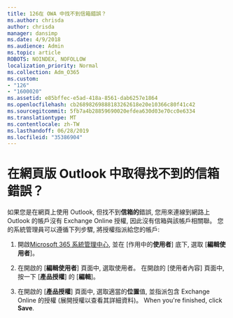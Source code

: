 ```yaml
---
title: 126在 OWA 中找不到信箱錯誤？
ms.author: chrisda
author: chrisda
manager: dansimp
ms.date: 4/9/2018
ms.audience: Admin
ms.topic: article
ROBOTS: NOINDEX, NOFOLLOW
localization_priority: Normal
ms.collection: Adm_O365
ms.custom:
- "126"
- "1600020"
ms.assetid: e85bffec-e5ad-418a-8561-dab6257e1864
ms.openlocfilehash: cb26898269888183262618e20e10366c80f41c42
ms.sourcegitcommit: 5fb7a4b28859690020efdea630d03e70cc0e6334
ms.translationtype: MT
ms.contentlocale: zh-TW
ms.lasthandoff: 06/28/2019
ms.locfileid: "35386904"
---
```

# <a name="getting-a-mailbox-not-found-error-in-outlook-on-the-web"></a>在網頁版 Outlook 中取得找不到的信箱錯誤？

如果您是在網頁上使用 Outlook, 但找不到**信箱的**錯誤, 您用來連線到網路上 Outlook 的帳戶沒有 Exchange Online 授權, 因此沒有信箱與該帳戶相關聯。 您的系統管理員可以遵循下列步驟, 將授權指派給您的帳戶:

1. 開啟[Microsoft 365 系統管理中心](https://portal.office.com/adminportal/home#/homepage), 並在 [作用中的**使用者**] 底下, 選取 [**編輯使用者**]。

2. 在開啟的 [**編輯使用者**] 頁面中, 選取使用者。 在開啟的 [使用者內容] 頁面中, 按一下 [**產品授權**] 的 [**編輯**]。

3. 在開啟的 [**產品授權**] 頁面中, 選取適當的**位置**值, 並指派包含 Exchange Online 的授權 (展開授權以查看其詳細資料)。 When you're finished, click **Save**.
